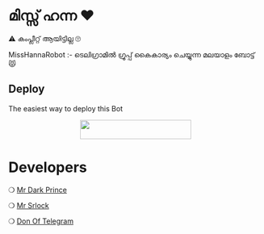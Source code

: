 # മിസ്സ്‌ ഹന്ന ❤️
⚠️ കംപ്ലീറ്റ് ആയിട്ടില്ല 🙄

MissHannaRobot :- ടെലിഗ്രാമിൽ ഗ്രൂപ്പ്‌ കൈകാര്യം ചെയ്യുന്ന മലയാളം ബോട്ട്   😾 

## Deploy
The easiest way to deploy this Bot
<p align="center"><a href="https://heroku.com/deploy?template=https://github.com/Mr-Dark-Prince/MissHannahRobot"> <img src="https://img.shields.io/badge/Deploy%20To%20Heroku-cyan?style=for-the-badge&logo=heroku" width="220" height="38.45"/></a></p>
 

# Developers

 ❍ [Mr Dark Prince](https://t.me/Mr_Dark_Prince)
 
 ❍ [Mr Srlock](https://t.me/Mr_SRLOCK)
 
 ❍ [Don Of Telegram](https://t.me/Villain_XD)
